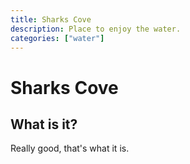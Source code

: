 ```yaml
---
title: Sharks Cove
description: Place to enjoy the water.
categories: ["water"]
---
```


# Sharks Cove

## What is it?

Really good, that's what it is.